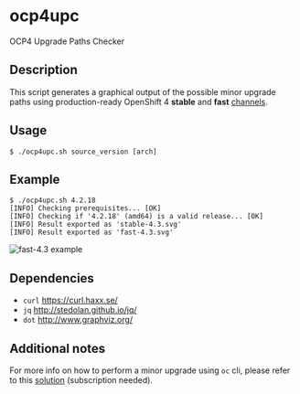 # ocp4upc
OCP4 Upgrade Paths Checker
## Description
This script generates a graphical output of the possible minor upgrade paths using production-ready OpenShift 4 **stable** and **fast** [channels](https://docs.openshift.com/container-platform/4.3/updating/updating-cluster-between-minor.html#understanding-upgrade-channels_updating-cluster-between-minor).
## Usage
~~~
$ ./ocp4upc.sh source_version [arch]
~~~
## Example
~~~
$ ./ocp4upc.sh 4.2.18
[INFO] Checking prerequisites... [OK] 
[INFO] Checking if '4.2.18' (amd64) is a valid release... [OK] 
[INFO] Result exported as 'stable-4.3.svg'
[INFO] Result exported as 'fast-4.3.svg'
~~~
![fast-4.3 example](https://github.com/pamoedom/ocp4upc/blob/master/examples/fast-4.3.png)
## Dependencies
- `curl` <https://curl.haxx.se/>
- `jq` <http://stedolan.github.io/jq/>
- `dot` <http://www.graphviz.org/>
## Additional notes
For more info on how to perform a minor upgrade using `oc` cli, please refer to this [solution](https://access.redhat.com/solutions/4606811) (subscription needed).
